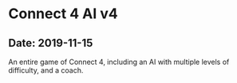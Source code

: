 # Connect 4 AI v4

## Date: 2019-11-15

An entire game of Connect 4, including an AI with multiple levels of difficulty, and a coach.